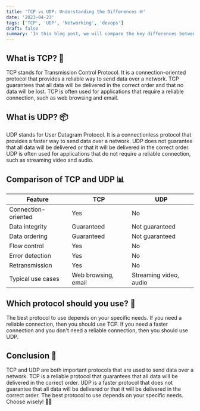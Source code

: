 ```yaml
---
title: 'TCP vs UDP: Understanding the Differences 🌐'
date: '2023-04-23'
tags: ['TCP', 'UDP', 'Networking', 'devops']
draft: false
summary: 'In this blog post, we will compare the key differences between TCP and UDP, two essential protocols used to send data over a network. We will discuss their features, use cases, and help you decide which protocol is best for your specific needs. 🚀'
---
```


## What is TCP? 🔗

TCP stands for Transmission Control Protocol. It is a connection-oriented
protocol that provides a reliable way to send data over a network. TCP
guarantees that all data will be delivered in the correct order and that no data
will be lost. TCP is often used for applications that require a reliable
connection, such as web browsing and email.

## What is UDP? 📦

UDP stands for User Datagram Protocol. It is a connectionless protocol that
provides a faster way to send data over a network. UDP does not guarantee that
all data will be delivered or that it will be delivered in the correct order.
UDP is often used for applications that do not require a reliable connection,
such as streaming video and audio.

## Comparison of TCP and UDP 📊

| Feature             | TCP                 | UDP                    |
| ------------------- | ------------------- | ---------------------- |
| Connection-oriented | Yes                 | No                     |
| Data integrity      | Guaranteed          | Not guaranteed         |
| Data ordering       | Guaranteed          | Not guaranteed         |
| Flow control        | Yes                 | No                     |
| Error detection     | Yes                 | No                     |
| Retransmission      | Yes                 | No                     |
| Typical use cases   | Web browsing, email | Streaming video, audio |

## Which protocol should you use? 🤔

The best protocol to use depends on your specific needs. If you need a reliable
connection, then you should use TCP. If you need a faster connection and you
don't need a reliable connection, then you should use UDP.

## Conclusion 🎉

TCP and UDP are both important protocols that are used to send data over a
network. TCP is a reliable protocol that guarantees that all data will be
delivered in the correct order. UDP is a faster protocol that does not guarantee
that all data will be delivered or that it will be delivered in the correct
order. The best protocol to use depends on your specific needs. Choose wisely!
🚀😄
